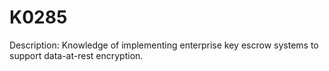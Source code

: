 # K0285
Description: Knowledge of implementing enterprise key escrow systems to support data-at-rest encryption.
